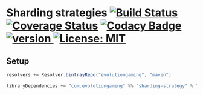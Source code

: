 # Sharding strategies [![Build Status](https://travis-ci.org/evolution-gaming/sharding-strategy.svg)](https://travis-ci.org/evolution-gaming/sharding-strategy) [![Coverage Status](https://coveralls.io/repos/evolution-gaming/sharding-strategy/badge.svg)](https://coveralls.io/r/evolution-gaming/sharding-strategy) [![Codacy Badge](https://api.codacy.com/project/badge/Grade/d60baa5803c542d6b4437cb2a5541ab4)](https://www.codacy.com/app/evolution-gaming/sharding-strategy?utm_source=github.com&amp;utm_medium=referral&amp;utm_content=evolution-gaming/sharding-strategy&amp;utm_campaign=Badge_Grade) [ ![version](https://api.bintray.com/packages/evolutiongaming/maven/sharding-strategy/images/download.svg) ](https://bintray.com/evolutiongaming/maven/sharding-strategy/_latestVersion) [![License: MIT](https://img.shields.io/badge/License-MIT-yellowgreen.svg)](https://opensource.org/licenses/MIT)

## Setup

```scala
resolvers += Resolver.bintrayRepo("evolutiongaming", "maven")

libraryDependencies += "com.evolutiongaming" %% "sharding-strategy" % "0.0.1"
```

